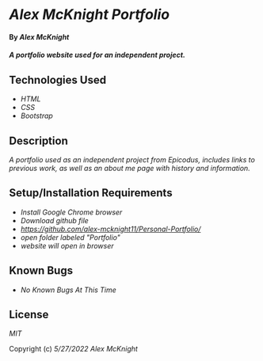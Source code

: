 # _Alex McKnight Portfolio_

#### By _Alex McKnight_

#### _A portfolio website used for an independent project._

## Technologies Used

* _HTML_
* _CSS_
* _Bootstrap_

## Description

_A portfolio used as an independent project from Epicodus, includes links to previous work, as well as an about me page with history and information._

## Setup/Installation Requirements

* _Install Google Chrome browser_
* _Download github file_
* _https://github.com/alex-mcknight11/Personal-Portfolio/_
* _open folder labeled "Portfolio"_
* _website will open in browser_

## Known Bugs

* _No Known Bugs At This Time_

## License

_MIT_

Copyright (c) _5/27/2022_ _Alex McKnight_
